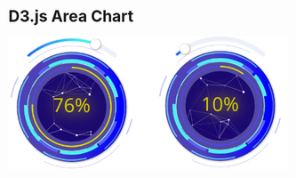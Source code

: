 <p align="center">
  <h1>D3.js Area Chart</h1>
</p>
<!-- Badges -->
<img src="https://github.com/skyroot1000/d3js-gauge-chart/blob/master/guage.png?raw=true" width="800" alt="Built with AngularDart">
